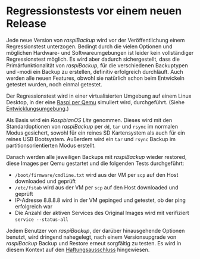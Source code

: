 # Regressionstests vor einem neuen Release

Jede neue Version von *raspiBackup* wird vor der Veröffentlichung einem
Regressionstest unterzogen. Bedingt durch die vielen Optionen und möglichen
Hardware- und Softwareumgebungen ist leider kein vollständiger Regressionstest
möglich. Es wird aber dadurch sichergestellt, dass die Primärfunktionalität
von *raspiBackup*, für die verschiedenen Backuptypen und -modi ein
Backup zu erstellen, definitiv erfolgreich durchläuft. Auch werden alle
neuen Features, obwohl sie natürlich schon beim Entwickeln getestet wurden, noch
einmal getestet.

Der Regressionstest wird in einer virtualisierten Umgebung auf einem Linux
Desktop, in der eine [Raspi per Qemu](https://linux-tips-and-tricks.de/de/raspberryd/22-wie-kann-man-raspberry-pi-unter-kvm-emulieren) simuliert wird, durchgeführt.
(Siehe [Entwicklungsumgebung](development-environment.md).)

Als Basis wird ein *RaspbianOS Lite* genommen.
Dieses wird mit den Standardoptionen von *raspiBackup* per
`dd`, `tar` und `rsync` im normalen Modus gesichert, sowohl für ein reines SD
Kartensystem als auch für ein reines USB Bootsystem. Außerdem wird ein `tar` und
`rsync` Backup im partitionsorientierten Modus erstellt.

Danach werden alle jeweiligen Backups mit *raspiBackup* wieder restored, diese
Images per Qemu gestartet und die folgenden Tests durchgeführt:

  - `/boot/firmware/cmdline.txt` wird aus der VM per `scp` auf den Host downloaded und geprüft
  - `/etc/fstab` wird aus der VM per `scp` auf den Host downloaded und geprüft
  - IP-Adresse 8.8.8.8 wird in der VM gepinged und getestet, ob der ping erfolgreich war
  - Die Anzahl der aktiven Services des Original Images wird mit verifiziert `service --status-all`

Jedem Benutzer von *raspiBackup*, der darüber hinausgehende Optionen benutzt, wird
dringend nahegelegt, nach einem Versionsupgrade von *raspiBackup* Backup und
Restore erneut sorgfältig zu testen. Es wird in diesem Kontext auf den
[Haftungsausschluss](introduction.md#haftungsausschluss) hingewiesen.


[.status]: rst
[.source]: https://www.linux-tips-and-tricks.de/de/raspibackupcategoried/509-raspibackup-ausgefuehrte-regressiontests
[.source]: https://www.linux-tips-and-tricks.de/en/raspibackupcategorye/510-raspibackup-regressiontests-executed
